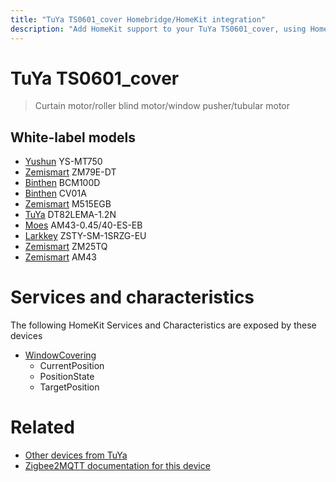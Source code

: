 ```yaml
---
title: "TuYa TS0601_cover Homebridge/HomeKit integration"
description: "Add HomeKit support to your TuYa TS0601_cover, using Homebridge, Zigbee2MQTT and homebridge-z2m."
---
```

<!---
This file has been GENERATED using src/docgen/docgen.ts
DO NOT EDIT THIS FILE MANUALLY!
-->
# TuYa TS0601_cover
> Curtain motor/roller blind motor/window pusher/tubular motor


## White-label models
* [Yushun](../index.md#yushun) YS-MT750
* [Zemismart](../index.md#zemismart) ZM79E-DT
* [Binthen](../index.md#binthen) BCM100D
* [Binthen](../index.md#binthen) CV01A
* [Zemismart](../index.md#zemismart) M515EGB
* [TuYa](../index.md#tuya) DT82LEMA-1.2N
* [Moes](../index.md#moes) AM43-0.45/40-ES-EB
* [Larkkey](../index.md#larkkey) ZSTY-SM-1SRZG-EU
* [Zemismart](../index.md#zemismart) ZM25TQ
* [Zemismart](../index.md#zemismart) AM43

# Services and characteristics
The following HomeKit Services and Characteristics are exposed by
these devices

* [WindowCovering](../../cover.md)
  * CurrentPosition
  * PositionState
  * TargetPosition


# Related
* [Other devices from TuYa](../index.md#tuya)
* [Zigbee2MQTT documentation for this device](https://www.zigbee2mqtt.io/devices/TS0601_cover.html)